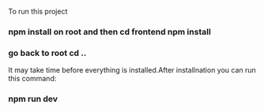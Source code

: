 To run this project
### npm install on root and then cd frontend npm install
### go back to root cd ..
It may take time before everything is installed.After installnation you can run this command:
### npm run dev